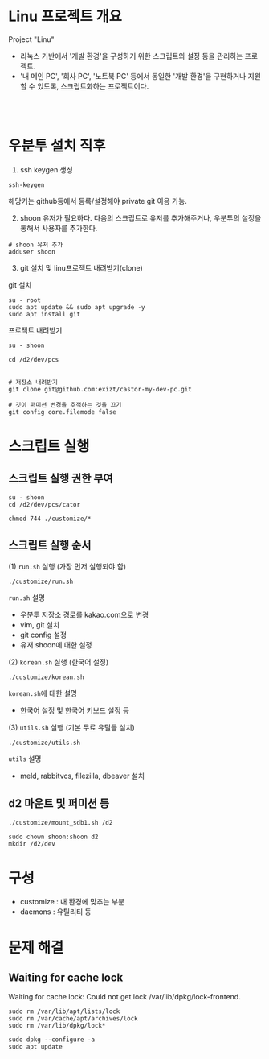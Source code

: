 # Linu 프로젝트 개요

Project "Linu"
* 리눅스 기반에서 '개발 환경'을 구성하기 위한 스크립트와 설정 등을 관리하는 프로젝트.
* '내 메인 PC', '회사 PC', '노트북 PC' 등에서 동일한 '개발 환경'을 구현하거나 지원할 수 있도록, 스크립트화하는 프로젝트이다.

<br><br>


# 우분투 설치 직후
1. ssh keygen 생성
```shell
ssh-keygen
```
해당키는 github등에서 등록/설정해야 private git 이용 가능.


2. shoon 유저가 필요하다. 다음의 스크립트로 유저를 추가해주거나, 우분투의 설정을 통해서 사용자를 추가한다.
```shell
# shoon 유저 추가
adduser shoon
```

3. git 설치 및 linu프로젝트 내려받기(clone)

git 설치
```shell
su - root
sudo apt update && sudo apt upgrade -y
sudo apt install git
```


프로젝트 내려받기
```shell
su - shoon

cd /d2/dev/pcs


# 저장소 내려받기
git clone git@github.com:exizt/castor-my-dev-pc.git

# 깃이 퍼미션 변경을 추적하는 것을 끄기
git config core.filemode false
```


# 스크립트 실행
## 스크립트 실행 권한 부여
```shell
su - shoon
cd /d2/dev/pcs/cator

chmod 744 ./customize/*
```


## 스크립트 실행 순서
(1) `run.sh` 실행 (가장 먼저 실행되야 함)
```
./customize/run.sh
```
`run.sh` 설명
* 우분투 저장소 경로를 kakao.com으로 변경
* vim, git 설치
* git config 설정
* 유저 shoon에 대한 설정


(2) `korean.sh` 실행 (한국어 설정)
```
./customize/korean.sh
```
`korean.sh`에 대한 설명
* 한국어 설정 및 한국어 키보드 설정 등


(3) `utils.sh` 실행 (기본 무료 유틸들 설치)
```
./customize/utils.sh
```
`utils` 설명
* meld, rabbitvcs, filezilla, dbeaver 설치 


## d2 마운트 및 퍼미션 등
```shell
./customize/mount_sdb1.sh /d2

sudo chown shoon:shoon d2
mkdir /d2/dev
```


# 구성
* customize : 내 환경에 맞추는 부분
* daemons : 유틸리티 등 


# 문제 해결
## Waiting for cache lock
Waiting for cache lock: Could not get lock /var/lib/dpkg/lock-frontend.
```
sudo rm /var/lib/apt/lists/lock
sudo rm /var/cache/apt/archives/lock
sudo rm /var/lib/dpkg/lock*

sudo dpkg --configure -a
sudo apt update
```
